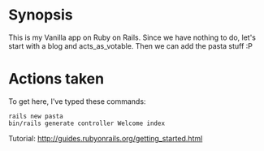 # Synopsis

This is my Vanilla app on Ruby on Rails.
Since we have nothing to do, let's start with a blog and acts_as_votable.
Then we can add the pasta stuff :P

# Actions taken

To get here, I've typed these commands:

    rails new pasta
    bin/rails generate controller Welcome index

Tutorial: http://guides.rubyonrails.org/getting_started.html